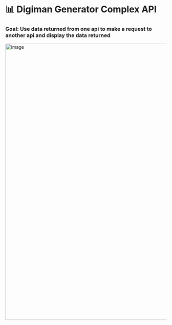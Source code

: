 # 📊 Digiman Generator Complex API 

### Goal: Use data returned from one api to make a request to another api and display the data returned


<img width="1056" height="861" alt="image" src="https://github.com/user-attachments/assets/a939053c-db2a-427f-b5af-06303f669e0a" />



